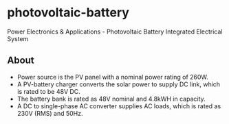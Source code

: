 # photovoltaic-battery
Power Electronics &amp; Applications - Photovoltaic Battery Integrated Electrical System

## About
- Power source is the PV panel with a nominal power rating of 260W. 
- A PV-battery charger converts the solar power to supply DC link, which is rated to be 48V DC.  
- The battery bank is rated as 48V nominal and 4.8kWH in capacity.  
- A DC to single-phase AC converter supplies AC loads, which is rated as 230V (RMS) and 50Hz.  
